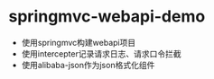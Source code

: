 # springmvc-webapi-demo
* 使用springmvc构建webapi项目
* 使用intercepter记录请求日志、请求口令拦截
* 使用alibaba-json作为json格式化组件
